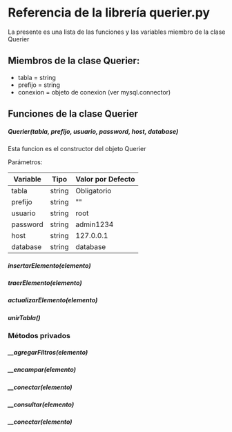 # Referencia de la librería querier.py

La presente es una lista de las funciones y las variables miembro de la clase Querier

## Miembros de la clase Querier:

- tabla = string
- prefijo = string
- conexion = objeto de conexion (ver mysql.connector)

## Funciones de la clase Querier

##### Querier(tabla, prefijo, usuario, password, host, database)

Esta funcion es el constructor del objeto Querier

Parámetros:

| Variable  | Tipo      | Valor por Defecto |
| ----------|---------- | ------------------|
| tabla     | string    | Obligatorio       |
| prefijo   | string    | ""                |
| usuario   | string    | root              |
| password  | string    | admin1234         |
| host      | string    | 127.0.0.1         |
| database  | string    | database          |

##### insertarElemento(elemento)
##### traerElemento(elemento)
##### actualizarElemento(elemento)
##### unirTabla()

### Métodos privados
##### __agregarFiltros(elemento)
##### __encampar(elemento)
##### __conectar(elemento)
##### __consultar(elemento)
##### __conectar(elemento)
